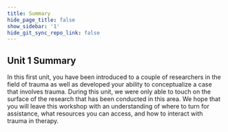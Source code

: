```yaml
---
title: Summary
hide_page_title: false
show_sidebar: '1'
hide_git_sync_repo_link: false
---
```


## Unit 1 Summary

In this first unit, you have been introduced to a couple of researchers in the field of trauma as well as developed your ability to conceptualize a case that involves trauma. During this unit, we were only able to touch on the surface of the research that has been conducted in this area. We hope that you will leave this workshop with an understanding of where to turn for assistance, what resources you can access, and how to interact with trauma in therapy.
